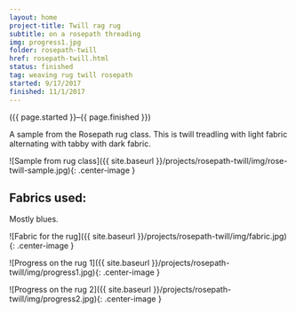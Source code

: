 ```yaml
---
layout: home
project-title: Twill rag rug
subtitle: on a rosepath threading
img: progress1.jpg
folder: rosepath-twill
href: rosepath-twill.html
status: finished
tag: weaving rug twill rosepath
started: 9/17/2017
finished: 11/1/2017
---
```

<p class="center">({{ page.started }}–{{ page.finished }})</p>

A sample from the Rosepath rug class. This is twill treadling with light fabric alternating with tabby with dark fabric.

![Sample from rug class]({{ site.baseurl }}/projects/rosepath-twill/img/rose-twill-sample.jpg){: .center-image }

## Fabrics used:
Mostly blues.

![Fabric for the rug]({{ site.baseurl }}/projects/rosepath-twill/img/fabric.jpg){: .center-image }

![Progress on the rug 1]({{ site.baseurl }}/projects/rosepath-twill/img/progress1.jpg){: .center-image }

![Progress on the rug 2]({{ site.baseurl }}/projects/rosepath-twill/img/progress2.jpg){: .center-image }